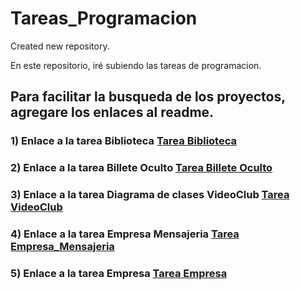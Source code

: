 # Tareas_Programacion
Created new repository.

En este repositorio, iré subiendo las tareas de programacion.
## Para facilitar la busqueda de los proyectos, agregare los enlaces al readme.

### 1) Enlace a la tarea Biblioteca [Tarea Biblioteca](src/BilleteOculto/)
### 2) Enlace a la tarea Billete Oculto [Tarea Billete Oculto](src/BilleteOculto/)
### 3) Enlace a la tarea Diagrama de clases VideoClub [Tarea VideoClub](src/VideoClub/)
### 4) Enlace a la tarea Empresa Mensajeria [Tarea Empresa_Mensajeria](src/Empresa_Mensajeria/)
### 5) Enlace a la tarea Empresa [Tarea Empresa](src/Empresa/)
